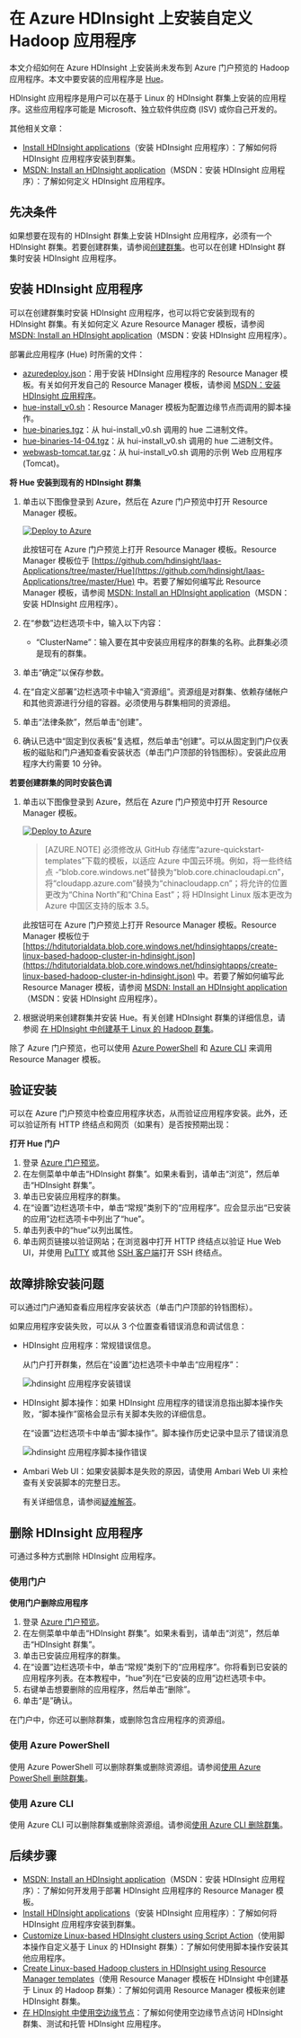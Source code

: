 <properties
    pageTitle="在 Azure HDInsight 上安装自定义 Hadoop 应用程序 | Azure"
    description="了解如何在 HDInsight 上安装 HDInsight 应用程序。"
    services="hdinsight"
    documentationcenter=""
    author="mumian"
    manager="jhubbard"
    editor="cgronlun"
    tags="azure-portal" />
<tags
    ms.assetid="e556b29c-8176-4bc5-a90b-aa01abfd3aee"
    ms.service="hdinsight"
    ms.devlang="na"
    ms.topic="hero-article"
    ms.tgt_pltfrm="na"
    ms.workload="big-data"
    ms.date="09/14/2016"
    wacn.date="03/24/2017"
    ms.author="jgao" />  


# 在 Azure HDInsight 上安装自定义 Hadoop 应用程序

本文介绍如何在 Azure HDInsight 上安装尚未发布到 Azure 门户预览的 Hadoop 应用程序。本文中要安装的应用程序是 [Hue](http://gethue.com/)。

HDInsight 应用程序是用户可以在基于 Linux 的 HDInsight 群集上安装的应用程序。这些应用程序可能是 Microsoft、独立软件供应商 (ISV) 或你自己开发的。

其他相关文章：

* [Install HDInsight applications](/documentation/articles/hdinsight-apps-install-applications/)（安装 HDInsight 应用程序）：了解如何将 HDInsight 应用程序安装到群集。
* [MSDN: Install an HDInsight application](https://msdn.microsoft.com/zh-cn/library/mt706515.aspx)（MSDN：安装 HDInsight 应用程序）：了解如何定义 HDInsight 应用程序。

## 先决条件
如果想要在现有的 HDInsight 群集上安装 HDInsight 应用程序，必须有一个 HDInsight 群集。若要创建群集，请参阅[创建群集](/documentation/articles/hdinsight-hadoop-linux-tutorial-get-started/#create-cluster)。也可以在创建 HDInsight 群集时安装 HDInsight 应用程序。

## 安装 HDInsight 应用程序
可以在创建群集时安装 HDInsight 应用程序，也可以将它安装到现有的 HDInsight 群集。有关如何定义 Azure Resource Manager 模板，请参阅 [MSDN: Install an HDInsight application](https://msdn.microsoft.com/zh-cn/library/mt706515.aspx)（MSDN：安装 HDInsight 应用程序）。

部署此应用程序 (Hue) 时所需的文件：

* [azuredeploy.json](https://github.com/hdinsight/Iaas-Applications/blob/master/Hue/azuredeploy.json)：用于安装 HDInsight 应用程序的 Resource Manager 模板。有关如何开发自己的 Resource Manager 模板，请参阅 [MSDN：安装 HDInsight 应用程序](https://msdn.microsoft.com/zh-cn/library/mt706515.aspx)。
* [hue-install\_v0.sh](https://github.com/hdinsight/Iaas-Applications/blob/master/Hue/scripts/Hue-install_v0.sh)：Resource Manager 模板为配置边缘节点而调用的脚本操作。
* [hue-binaries.tgz](https://hdiconfigactions.blob.core.windows.net/linuxhueconfigactionv01/hue-binaries-14-04.tgz)：从 hui-install\_v0.sh 调用的 hue 二进制文件。
* [hue-binaries-14-04.tgz](https://hdiconfigactions.blob.core.windows.net/linuxhueconfigactionv01/hue-binaries-14-04.tgz)：从 hui-install\_v0.sh 调用的 hue 二进制文件。
* [webwasb-tomcat.tar.gz](https://hdiconfigactions.blob.core.windows.net/linuxhueconfigactionv01/webwasb-tomcat.tar.gz)：从 hui-install\_v0.sh 调用的示例 Web 应用程序 (Tomcat)。

**将 Hue 安装到现有的 HDInsight 群集**

1. 单击以下图像登录到 Azure，然后在 Azure 门户预览中打开 Resource Manager 模板。
   
    <a href="https://portal.azure.cn/#create/Microsoft.Template/uri/https%3A%2F%2Fraw.githubusercontent.com%2Fhdinsight%2FIaas-Applications%2Fmaster%2FHue%2Fazuredeploy.json" target="_blank"><img src="./media/hdinsight-apps-install-custom-applications/deploy-to-azure.png" alt="Deploy to Azure"></a>
   
    此按钮可在 Azure 门户预览上打开 Resource Manager 模板。Resource Manager 模板位于 [https://github.com/hdinsight/Iaas-Applications/tree/master/Hue](https://github.com/hdinsight/Iaas-Applications/tree/master/Hue) 中。若要了解如何编写此 Resource Manager 模板，请参阅 [MSDN: Install an HDInsight application](https://msdn.microsoft.com/zh-cn/library/mt706515.aspx)（MSDN：安装 HDInsight 应用程序）。
2. 在“参数”边栏选项卡中，输入以下内容：
   
    * “ClusterName”：输入要在其中安装应用程序的群集的名称。此群集必须是现有的群集。
3. 单击“确定”以保存参数。
4. 在“自定义部署”边栏选项卡中输入“资源组”。资源组是对群集、依赖存储帐户和其他资源进行分组的容器。必须使用与群集相同的资源组。
5. 单击“法律条款”，然后单击“创建”。
6. 确认已选中“固定到仪表板”复选框，然后单击“创建”。可以从固定到门户仪表板的磁贴和门户通知查看安装状态（单击门户顶部的铃铛图标）。安装此应用程序大约需要 10 分钟。

**若要创建群集的同时安装色调**

1. 单击以下图像登录到 Azure，然后在 Azure 门户预览中打开 Resource Manager 模板。
   
    <a href="https://portal.azure.cn/#create/Microsoft.Template/uri/https%3A%2F%2Fhditutorialdata.blob.core.windows.net%2Fhdinsightapps%2Fcreate-linux-based-hadoop-cluster-in-hdinsight.json" target="_blank"><img src="./media/hdinsight-apps-install-custom-applications/deploy-to-azure.png" alt="Deploy to Azure"></a>
   
    >[AZURE.NOTE] 必须修改从 GitHub 存储库“azure-quickstart-templates”下载的模板，以适应 Azure 中国云环境。例如，将一些终结点 -“blob.core.windows.net”替换为“blob.core.chinacloudapi.cn”，将“cloudapp.azure.com”替换为“chinacloudapp.cn”；将允许的位置更改为“China North”和“China East”；将 HDInsight Linux 版本更改为 Azure 中国区支持的版本 3.5。

    此按钮可在 Azure 门户预览上打开 Resource Manager 模板。Resource Manager 模板位于 [https://hditutorialdata.blob.core.windows.net/hdinsightapps/create-linux-based-hadoop-cluster-in-hdinsight.json](https://hditutorialdata.blob.core.windows.net/hdinsightapps/create-linux-based-hadoop-cluster-in-hdinsight.json) 中。若要了解如何编写此 Resource Manager 模板，请参阅 [MSDN: Install an HDInsight application](https://msdn.microsoft.com/zh-cn/library/mt706515.aspx)（MSDN：安装 HDInsight 应用程序）。
2. 根据说明来创建群集并安装 Hue。有关创建 HDInsight 群集的详细信息，请参阅 [在 HDInsight 中创建基于 Linux 的 Hadoop 群集](/documentation/articles/hdinsight-hadoop-provision-linux-clusters/)。

除了 Azure 门户预览，也可以使用 [Azure PowerShell](/documentation/articles/hdinsight-hadoop-create-linux-clusters-arm-templates/#deploy-with-powershell) 和 [Azure CLI](/documentation/articles/hdinsight-hadoop-create-linux-clusters-arm-templates/#deploy-with-azure-cli) 来调用 Resource Manager 模板。

## 验证安装
可以在 Azure 门户预览中检查应用程序状态，从而验证应用程序安装。此外，还可以验证所有 HTTP 终结点和网页（如果有）是否按预期出现：

**打开 Hue 门户**

1. 登录 [Azure 门户预览](https://portal.azure.cn)。
2. 在左侧菜单中单击“HDInsight 群集”。如果未看到，请单击“浏览”，然后单击“HDInsight 群集”。
3. 单击已安装应用程序的群集。
4. 在“设置”边栏选项卡中，单击“常规”类别下的“应用程序”。应会显示出“已安装的应用”边栏选项卡中列出了“hue”。
5. 单击列表中的“hue”以列出属性。
6. 单击网页链接以验证网站；在浏览器中打开 HTTP 终结点以验证 Hue Web UI，并使用 [PuTTY](/documentation/articles/hdinsight-hadoop-linux-use-ssh-windows/) 或其他 [SSH 客户端](/documentation/articles/hdinsight-hadoop-linux-use-ssh-unix/)打开 SSH 终结点。

## <a name="troubleshoot-the-installation"></a>故障排除安装问题
可以通过门户通知查看应用程序安装状态（单击门户顶部的铃铛图标）。

如果应用程序安装失败，可以从 3 个位置查看错误消息和调试信息：

* HDInsight 应用程序：常规错误信息。
  
    从门户打开群集，然后在“设置”边栏选项卡中单击“应用程序”：
  
    ![hdinsight 应用程序安装错误](./media/hdinsight-apps-install-applications/hdinsight-apps-error.png)
* HDInsight 脚本操作：如果 HDInsight 应用程序的错误消息指出脚本操作失败，“脚本操作”窗格会显示有关脚本失败的详细信息。
  
    在“设置”边栏选项卡中单击“脚本操作”。脚本操作历史记录中显示了错误消息
  
    ![hdinsight 应用程序脚本操作错误](./media/hdinsight-apps-install-applications/hdinsight-apps-script-action-error.png)
* Ambari Web UI：如果安装脚本是失败的原因，请使用 Ambari Web UI 来检查有关安装脚本的完整日志。
  
    有关详细信息，请参阅[疑难解答](/documentation/articles/hdinsight-hadoop-customize-cluster-linux/#troubleshooting)。

## 删除 HDInsight 应用程序
可通过多种方式删除 HDInsight 应用程序。

### 使用门户
**使用门户删除应用程序**

1. 登录 [Azure 门户预览](https://portal.azure.cn)。
2. 在左侧菜单中单击“HDInsight 群集”。如果未看到，请单击“浏览”，然后单击“HDInsight 群集”。
3. 单击已安装应用程序的群集。
4. 在“设置”边栏选项卡中，单击“常规”类别下的“应用程序”。你将看到已安装的应用程序列表。在本教程中，“hue”列在“已安装的应用”边栏选项卡中。
5. 右键单击想要删除的应用程序，然后单击“删除”。
6. 单击“是”确认。

在门户中，你还可以删除群集，或删除包含应用程序的资源组。

### 使用 Azure PowerShell
使用 Azure PowerShell 可以删除群集或删除资源组。请参阅[使用 Azure PowerShell 删除群集](/documentation/articles/hdinsight-administer-use-powershell/#delete-clusters)。

### 使用 Azure CLI
使用 Azure CLI 可以删除群集或删除资源组。请参阅[使用 Azure CLI 删除群集](/documentation/articles/hdinsight-administer-use-command-line/#delete-clusters)。

## 后续步骤
* [MSDN: Install an HDInsight application](https://msdn.microsoft.com/zh-cn/library/mt706515.aspx)（MSDN：安装 HDInsight 应用程序）：了解如何开发用于部署 HDInsight 应用程序的 Resource Manager 模板。
* [Install HDInsight applications](/documentation/articles/hdinsight-apps-install-applications/)（安装 HDInsight 应用程序）：了解如何将 HDInsight 应用程序安装到群集。
* [Customize Linux-based HDInsight clusters using Script Action](/documentation/articles/hdinsight-hadoop-customize-cluster-linux/)（使用脚本操作自定义基于 Linux 的 HDInsight 群集）：了解如何使用脚本操作安装其他应用程序。
* [Create Linux-based Hadoop clusters in HDInsight using Resource Manager templates](/documentation/articles/hdinsight-hadoop-create-linux-clusters-arm-templates/)（使用 Resource Manager 模板在 HDInsight 中创建基于 Linux 的 Hadoop 群集）：了解如何调用 Resource Manager 模板来创建 HDInsight 群集。
* [在 HDInsight 中使用空边缘节点](/documentation/articles/hdinsight-apps-use-edge-node/)：了解如何使用空边缘节点访问 HDInsight 群集、测试和托管 HDInsight 应用程序。

<!---HONumber=Mooncake_0320_2017-->